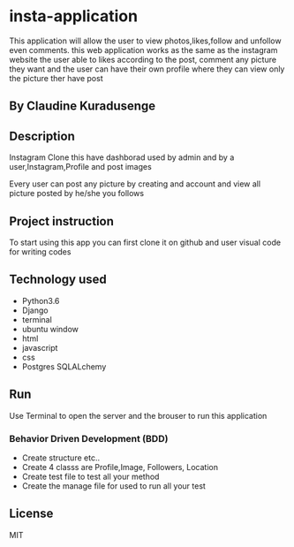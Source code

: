 # insta-application

This application will allow the user to view photos,likes,follow and unfollow even comments.
this web application works as the same as the instagram website the user able to likes  according to the post, comment any picture they want and the user can have their own profile where they can view only the picture ther have post

## By Claudine Kuradusenge

## Description

Instagram Clone this have dashborad used by admin and by a user,Instagram,Profile and post images

Every user can post any picture by creating and account and view all picture posted by he/she you follows

## Project instruction

To start using this app you can first clone it on github
and user visual code for writing codes

## Technology used

* Python3.6
* Django
* terminal 
* ubuntu window
* html
* javascript
* css
* Postgres SQLALchemy

## Run

Use Terminal to open the server and the brouser to run this application

### Behavior Driven Development (BDD)

* Create structure  etc..
* Create 4 classs are Profile,Image, Followers, Location
* Create test file to test all your method 
* Create the manage file for used to run all your test

## License

MIT